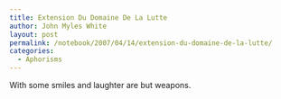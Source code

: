 ```yaml
---
title: Extension Du Domaine De La Lutte
author: John Myles White
layout: post
permalink: /notebook/2007/04/14/extension-du-domaine-de-la-lutte/
categories:
  - Aphorisms
---
```


With some smiles and laughter are but weapons.
